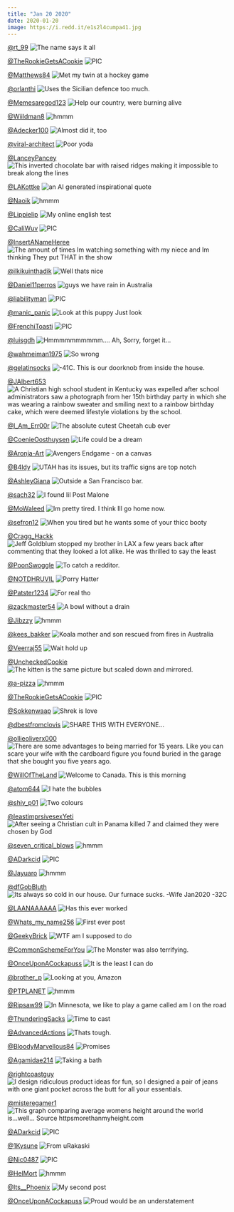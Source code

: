 ```yaml
---
title: "Jan 20 2020"
date: 2020-01-20
image: https://i.redd.it/e1s2l4cumpa41.jpg
---
```


<a href="https://www.reddit.com/r/funnysigns/comments/eoki0i/the_name_says_it_all/">@rt_99</a>
<img src="https://i.redd.it/yysg5n2ikqa41.jpg" alt="The name says it all" title="The name says it all" />


<a href="https://www.reddit.com/r/nocontextpics/comments/eoioo0/pic/">@TheRookieGetsACookie</a>
<img src="https://i.redd.it/lpq14zh0ipa41.jpg" alt="PIC" title="PIC" />


<a href="https://www.reddit.com/r/pics/comments/eq24ed/met_my_twin_at_a_hockey_game/">@Matthews84</a>
<img src="https://i.redd.it/k2ykphit1db41.jpg" alt="Met my twin at a hockey game" title="Met my twin at a hockey game" />


<a href="https://www.reddit.com/r/funnysigns/comments/eqe388/uses_the_sicilian_defence_too_much/">@orlanthi</a>
<img src="https://i.redd.it/z99zl7ee3ib41.jpg" alt="Uses the Sicilian defence too much." title="Uses the Sicilian defence too much." />


<a href="https://www.reddit.com/r/memes/comments/epyxr6/help_our_country_were_burning_alive/">@Memesaregod123</a>
<img src="https://i.redd.it/qk2wyu9zlbb41.jpg" alt="Help our country, were burning alive" title="Help our country, were burning alive" />


<a href="https://www.reddit.com/r/hmmm/comments/er291m/hmmm/">@Wiildman8</a>
<img src="https://i.redd.it/v8syr727vsb41.jpg" alt="hmmm" title="hmmm" />


<a href="https://www.reddit.com/r/CrappyDesign/comments/eovgce/almost_did_it_too/">@Adecker100</a>
<img src="https://i.redd.it/t4glg2c4mua41.jpg" alt="Almost did it, too" title="Almost did it, too" />


<a href="https://www.reddit.com/r/memes/comments/er70xq/poor_yoda/">@viral-architect</a>
<img src="https://i.redd.it/7ww9dilznub41.jpg" alt="Poor yoda" title="Poor yoda" />


<a href="https://www.reddit.com/r/CrappyDesign/comments/eqrefj/this_inverted_chocolate_bar_with_raised_ridges/">@LanceyPancey</a>
<img src="https://i.imgur.com/9K44RBf.jpg" alt="This inverted chocolate bar with raised ridges making it impossible to break along the lines" title="This inverted chocolate bar with raised ridges making it impossible to break along the lines" />


<a href="https://www.reddit.com/r/Funnypics/comments/eq3mgs/an_ai_generated_inspirational_quote/">@LAKottke</a>
<img src="https://i.redd.it/olm66c48ldb41.png" alt="an AI generated inspirational quote" title="an AI generated inspirational quote" />


<a href="https://www.reddit.com/r/hmmm/comments/eqmy94/hmmm/">@Naoik</a>
<img src="https://i.redd.it/coxrsgusylb41.jpg" alt="hmmm" title="hmmm" />


<a href="https://www.reddit.com/r/CrappyDesign/comments/ep1txg/my_online_english_test/">@Lippielip</a>
<img src="https://i.redd.it/z7deu62vtxa41.png" alt="My online english test" title="My online english test" />


<a href="https://www.reddit.com/r/nocontextpics/comments/epkjl1/pic/">@CaliWuv</a>
<img src="https://i.redd.it/h7tvkrs5p5b41.jpg" alt="PIC" title="PIC" />


<a href="https://www.reddit.com/r/AdviceAnimals/comments/ep8z0c/the_amount_of_times_im_watching_something_with_my/">@InsertANameHeree</a>
<img src="http://memedad.com/memes/1598017.jpg" alt="The amount of times Im watching something with my niece and Im thinking They put THAT in the show" title="The amount of times Im watching something with my niece and Im thinking They put THAT in the show" />


<a href="https://www.reddit.com/r/funny/comments/epefaa/well_thats_nice/">@ilkikuinthadik</a>
<img src="https://i.redd.it/pw1s15gml2b41.jpg" alt="Well thats nice" title="Well thats nice" />


<a href="https://www.reddit.com/r/pics/comments/epldx1/guys_we_have_rain_in_australia/">@Daniel11perros</a>
<img src="https://i.redd.it/cy9lvpmb06b41.jpg" alt="guys we have rain in Australia" title="guys we have rain in Australia" />


<a href="https://www.reddit.com/r/nocontextpics/comments/eqqrq2/pic/">@liabilityman</a>
<img src="https://i.redd.it/w6ffrjmvgnb41.jpg" alt="PIC" title="PIC" />


<a href="https://www.reddit.com/r/Eyebleach/comments/eowl50/look_at_this_puppy_just_look/">@manic_panic</a>
<img src="https://i.redd.it/3klkjbzy1va41.jpg" alt="Look at this puppy Just look" title="Look at this puppy Just look" />


<a href="https://www.reddit.com/r/nocontextpics/comments/eq3i3j/pic/">@FrenchiToasti</a>
<img src="https://i.redd.it/6ef8etrmjdb41.jpg" alt="PIC" title="PIC" />


<a href="https://www.reddit.com/r/CrappyDesign/comments/ep9vf2/hmmmmmmmmmm_ah_sorry_forget_it/">@luisgdh</a>
<img src="https://i.redd.it/7lwdk00vt0b41.jpg" alt="Hmmmmmmmmmm.... Ah, Sorry, forget it..." title="Hmmmmmmmmmm.... Ah, Sorry, forget it..." />


<a href="https://www.reddit.com/r/Funnypics/comments/equ1c2/so_wrong/">@wahmeiman1975</a>
<img src="https://i.redd.it/rd7l632r9pb41.jpg" alt="So wrong" title="So wrong" />


<a href="https://www.reddit.com/r/pics/comments/eofrok/41c_this_is_our_doorknob_from_inside_the_house/">@gelatinsocks</a>
<img src="https://i.redd.it/vhh2nr4l1oa41.jpg" alt="-41C. This is our doorknob from inside the house." title="-41C. This is our doorknob from inside the house." />


<a href="https://www.reddit.com/r/pics/comments/ep5t7i/a_christian_high_school_student_in_kentucky_was/">@JAlbert653</a>
<img src="https://i.redd.it/sizohafrfza41.jpg" alt="A Christian high school student in Kentucky was expelled after school administrators saw a photograph from her 15th birthday party in which she was wearing a rainbow sweater and smiling next to a rainbow birthday cake, which were deemed lifestyle violations by the school." title="A Christian high school student in Kentucky was expelled after school administrators saw a photograph from her 15th birthday party in which she was wearing a rainbow sweater and smiling next to a rainbow birthday cake, which were deemed lifestyle violations by the school." />


<a href="https://www.reddit.com/r/Eyebleach/comments/epoohk/the_absolute_cutest_cheetah_cub_ever/">@I_Am_Err00r</a>
<img src="https://i.redd.it/9rscvfim57b41.jpg" alt="The absolute cutest Cheetah cub ever" title="The absolute cutest Cheetah cub ever" />


<a href="https://www.reddit.com/r/funnysigns/comments/eqtqm2/life_could_be_a_dream/">@CoenieOosthuysen</a>
<img src="https://i.redd.it/yb3vnr0v2pb41.jpg" alt="Life could be a dream" title="Life could be a dream" />


<a href="https://www.reddit.com/r/pics/comments/epp6lh/avengers_endgame_on_a_canvas/">@Aronja-Art</a>
<img src="https://i.redd.it/3uet41atb7b41.jpg" alt="Avengers Endgame - on a canvas" title="Avengers Endgame - on a canvas" />


<a href="https://www.reddit.com/r/funny/comments/eoph1v/utah_has_its_issues_but_its_traffic_signs_are_top/">@B4ldy</a>
<img src="https://i.redd.it/688dg99jisa41.jpg" alt="UTAH has its issues, but its traffic signs are top notch" title="UTAH has its issues, but its traffic signs are top notch" />


<a href="https://www.reddit.com/r/funnysigns/comments/eo64i3/outside_a_san_francisco_bar/">@AshleyGiana</a>
<img src="https://i.redd.it/f8f98z0flka41.jpg" alt="Outside a San Francisco bar." title="Outside a San Francisco bar." />


<a href="https://www.reddit.com/r/Funnypics/comments/eqgbaf/i_found_lil_post_malone/">@sach32</a>
<img src="https://i.redd.it/cbromd3yfjb41.jpg" alt="I found lil Post Malone" title="I found lil Post Malone" />


<a href="https://www.reddit.com/r/pics/comments/eo7hqh/im_pretty_tired_i_think_ill_go_home_now/">@MoWaleed</a>
<img src="https://i.redd.it/cbmqqpei2la41.jpg" alt="Im pretty tired. I think Ill go home now." title="Im pretty tired. I think Ill go home now." />


<a href="https://www.reddit.com/r/Funnypics/comments/eori1r/when_you_tired_but_he_wants_some_of_your_thicc/">@sefron12</a>
<img src="https://i.redd.it/k3hd61u07ta41.jpg" alt="When you tired but he wants some of your thicc booty" title="When you tired but he wants some of your thicc booty" />


<a href="https://www.reddit.com/r/pics/comments/ep25fd/jeff_goldblum_stopped_my_brother_in_lax_a_few/">@Cragg_Hackk</a>
<img src="https://i.redd.it/5ye0ltldzxa41.jpg" alt="Jeff Goldblum stopped my brother in LAX a few years back after commenting that they looked a lot alike. He was thrilled to say the least" title="Jeff Goldblum stopped my brother in LAX a few years back after commenting that they looked a lot alike. He was thrilled to say the least" />


<a href="https://www.reddit.com/r/Funnypics/comments/ep8cpi/to_catch_a_redditor/">@PoonSwoggle</a>
<img src="https://i.redd.it/zeb9vitwa0b41.jpg" alt="To catch a redditor." title="To catch a redditor." />


<a href="https://www.reddit.com/r/memes/comments/ep4blk/porry_hatter/">@NOTDHRUVIL</a>
<img src="https://i.redd.it/n2hky46iwya41.jpg" alt="Porry Hatter" title="Porry Hatter" />


<a href="https://www.reddit.com/r/memes/comments/eqm9a4/for_real_tho/">@Patster1234</a>
<img src="https://i.redd.it/eg4t9kvlplb41.jpg" alt="For real tho" title="For real tho" />


<a href="https://www.reddit.com/r/CrappyDesign/comments/epouw9/a_bowl_without_a_drain/">@zackmaster54</a>
<img src="https://i.redd.it/1g10e2ys77b41.jpg" alt="A bowl without a drain" title="A bowl without a drain" />


<a href="https://www.reddit.com/r/hmmm/comments/eorrs2/hmmm/">@Jibzzy</a>
<img src="https://i.redd.it/ojvxzojfata41.jpg" alt="hmmm" title="hmmm" />


<a href="https://www.reddit.com/r/Eyebleach/comments/eoe1kr/koala_mother_and_son_rescued_from_fires_in/">@kees_bakker</a>
<img src="https://i.redd.it/2ualcpbvdna41.jpg" alt="Koala mother and son rescued from fires in Australia" title="Koala mother and son rescued from fires in Australia" />


<a href="https://www.reddit.com/r/memes/comments/eoiwbc/wait_hold_up/">@Veerraj55</a>
<img src="https://i.redd.it/e1s2l4cumpa41.jpg" alt="Wait hold up" title="Wait hold up" />


<a href="https://www.reddit.com/r/CrappyDesign/comments/eq6jbm/the_kitten_is_the_same_picture_but_scaled_down/">@UncheckedCookie</a>
<img src="https://i.redd.it/jwkl9o7rkeb41.jpg" alt="The kitten is the same picture but scaled down and mirrored." title="The kitten is the same picture but scaled down and mirrored." />


<a href="https://www.reddit.com/r/hmmm/comments/eoz3wf/hmmm/">@a-pizza</a>
<img src="https://i.redd.it/bk24bgfc8wa41.jpg" alt="hmmm" title="hmmm" />


<a href="https://www.reddit.com/r/nocontextpics/comments/epeilj/pic/">@TheRookieGetsACookie</a>
<img src="https://i.redd.it/4vy4lhy4n2b41.jpg" alt="PIC" title="PIC" />


<a href="https://www.reddit.com/r/memes/comments/eo8zn6/shrek_is_love/">@Sokkenwaap</a>
<img src="https://i.redd.it/1lhs3z5xlla41.jpg" alt="Shrek is love" title="Shrek is love" />


<a href="https://www.reddit.com/r/Funnypics/comments/eq8ej9/share_this_with_everyone/">@dbestfromclovis</a>
<img src="https://i.redd.it/8ncxacw9bfb41.jpg" alt="SHARE THIS WITH EVERYONE..." title="SHARE THIS WITH EVERYONE..." />


<a href="https://www.reddit.com/r/funny/comments/eofkn5/there_are_some_advantages_to_being_married_for_15/">@ollieoliverx000</a>
<img src="https://i.redd.it/v7tspmyvyna41.jpg" alt="There are some advantages to being married for 15 years. Like you can scare your wife with the cardboard figure you found buried in the garage that she bought you five years ago." title="There are some advantages to being married for 15 years. Like you can scare your wife with the cardboard figure you found buried in the garage that she bought you five years ago." />


<a href="https://www.reddit.com/r/pics/comments/eqg7h7/welcome_to_canada_this_is_this_morning/">@WillOfTheLand</a>
<img src="https://i.redd.it/vef17gqudjb41.jpg" alt="Welcome to Canada. This is this morning" title="Welcome to Canada. This is this morning" />


<a href="https://www.reddit.com/r/AdviceAnimals/comments/epimb2/i_hate_the_bubbles/">@atom644</a>
<img src="https://i.redd.it/tbqxvn4jv4b41.jpg" alt="I hate the bubbles" title="I hate the bubbles" />


<a href="https://www.reddit.com/r/funnysigns/comments/epu1g3/two_colours/">@shiv_p01</a>
<img src="https://i.redd.it/fqbb2u2o39b41.jpg" alt="Two colours" title="Two colours" />


<a href="https://www.reddit.com/r/AdviceAnimals/comments/er2c0z/after_seeing_a_christian_cult_in_panama_killed_7/">@leastimprsivesexYeti</a>
<img src="https://i.imgflip.com/3mll8d.jpg" alt="After seeing a Christian cult in Panama killed 7 and claimed they were chosen by God" title="After seeing a Christian cult in Panama killed 7 and claimed they were chosen by God" />


<a href="https://www.reddit.com/r/hmmm/comments/epiix0/hmmm/">@seven_critical_blows</a>
<img src="https://imgur.com/fvX1p3a.png" alt="hmmm" title="hmmm" />


<a href="https://www.reddit.com/r/nocontextpics/comments/ep4ix3/pic/">@ADarkcid</a>
<img src="https://i.redd.it/wtlxz2ufzya41.jpg" alt="PIC" title="PIC" />


<a href="https://www.reddit.com/r/hmmm/comments/eojnkh/hmmm/">@Jayuaro</a>
<img src="https://i.redd.it/pm3s8xvg3qa41.jpg" alt="hmmm" title="hmmm" />


<a href="https://www.reddit.com/r/funny/comments/eqfxim/its_always_so_cold_in_our_house_our_furnace_sucks/">@dfGobBluth</a>
<img src="https://i.redd.it/b59j9akg8jb41.jpg" alt="Its always so cold in our house. Our furnace sucks. -Wife Jan2020 -32C" title="Its always so cold in our house. Our furnace sucks. -Wife Jan2020 -32C" />


<a href="https://www.reddit.com/r/AdviceAnimals/comments/eq2t27/has_this_ever_worked/">@LAANAAAAAA</a>
<img src="https://i.imgur.com/kGwWacX.jpg" alt="Has this ever worked" title="Has this ever worked" />


<a href="https://www.reddit.com/r/funnysigns/comments/eour5q/first_ever_post/">@Whats_my_name256</a>
<img src="https://i.redd.it/zo6g4hxccua41.jpg" alt="First ever post" title="First ever post" />


<a href="https://www.reddit.com/r/CrappyDesign/comments/eomm1b/wtf_am_i_supposed_to_do/">@GeekyBrick</a>
<img src="https://i.redd.it/rfpmaceihra41.jpg" alt="WTF am I supposed to do" title="WTF am I supposed to do" />


<a href="https://www.reddit.com/r/AdviceAnimals/comments/ep0bvj/the_monster_was_also_terrifying/">@CommonSchemeForYou</a>
<img src="https://i.imgur.com/8Pk6zbf.jpg" alt="The Monster was also terrifying." title="The Monster was also terrifying." />


<a href="https://www.reddit.com/r/AdviceAnimals/comments/eq9vwn/it_is_the_least_i_can_do/">@OnceUponACockapuss</a>
<img src="https://mamg.makeameme.org/youre-going-through-5d7c3ec4a1.jpg" alt="It is the least I can do" title="It is the least I can do" />


<a href="https://www.reddit.com/r/AdviceAnimals/comments/eoqslu/looking_at_you_amazon/">@brother_p</a>
<img src="https://i.imgur.com/l68lPzV.png" alt="Looking at you, Amazon" title="Looking at you, Amazon" />


<a href="https://www.reddit.com/r/hmmm/comments/eo8tl7/hmmm/">@PTPLANET</a>
<img src="https://i.redd.it/evteaengjla41.jpg" alt="hmmm" title="hmmm" />


<a href="https://www.reddit.com/r/funny/comments/eqq9j8/in_minnesota_we_like_to_play_a_game_called_am_i/">@Ripsaw99</a>
<img src="https://i.redd.it/2sen8k4q8nb41.jpg" alt="In Minnesota, we like to play a game called am I on the road" title="In Minnesota, we like to play a game called am I on the road" />


<a href="https://www.reddit.com/r/memes/comments/ephbej/time_to_cast/">@ThunderingSacks</a>
<img src="https://i.redd.it/n8ikd6wd54b41.jpg" alt="Time to cast" title="Time to cast" />


<a href="https://www.reddit.com/r/memes/comments/eo5who/thats_tough/">@AdvancedActions</a>
<img src="https://i.redd.it/sh3elitkika41.jpg" alt="Thats tough." title="Thats tough." />


<a href="https://www.reddit.com/r/Funnypics/comments/eptj9b/promises/">@BloodyMarvellous84</a>
<img src="https://i.redd.it/dv9u91afw8b41.jpg" alt="Promises" title="Promises" />


<a href="https://www.reddit.com/r/Eyebleach/comments/epdp0b/taking_a_bath/">@Agamidae214</a>
<img src="https://i.redd.it/m6s13egfa2b41.jpg" alt="Taking a bath" title="Taking a bath" />


<a href="https://www.reddit.com/r/funny/comments/er5bxs/i_design_ridiculous_product_ideas_for_fun_so_i/">@rightcoastguy</a>
<img src="https://i.redd.it/06g74ivgztb41.jpg" alt="I design ridiculous product ideas for fun, so I designed a pair of jeans with one giant pocket across the butt for all your essentials." title="I design ridiculous product ideas for fun, so I designed a pair of jeans with one giant pocket across the butt for all your essentials." />


<a href="https://www.reddit.com/r/CrappyDesign/comments/eqhtos/this_graph_comparing_average_womens_height_around/">@misteregamer1</a>
<img src="https://i.redd.it/dohqa8l94kb41.png" alt="This graph comparing average womens height around the world is...well... Source httpsmorethanmyheight.com" title="This graph comparing average womens height around the world is...well... Source httpsmorethanmyheight.com" />


<a href="https://www.reddit.com/r/nocontextpics/comments/eqedli/pic/">@ADarkcid</a>
<img src="https://i.redd.it/8pvgt0t2aib41.jpg" alt="PIC" title="PIC" />


<a href="https://www.reddit.com/r/funnysigns/comments/eq3fhw/from_urakaski/">@1Kysune</a>
<img src="https://i.redd.it/njfw5izmidb41.jpg" alt="From uRakaski" title="From uRakaski" />


<a href="https://www.reddit.com/r/nocontextpics/comments/eqzpri/pic/">@Nic0487</a>
<img src="https://i.redd.it/2ke8vwq3zrb41.jpg" alt="PIC" title="PIC" />


<a href="https://www.reddit.com/r/hmmm/comments/epyrcb/hmmm/">@HelMort</a>
<img src="https://i.redd.it/rz6461p4ibb41.jpg" alt="hmmm" title="hmmm" />


<a href="https://www.reddit.com/r/funnysigns/comments/ep5265/my_second_post/">@Its__Phoenix</a>
<img src="https://i.redd.it/wns477j86za41.png" alt="My second post" title="My second post" />


<a href="https://www.reddit.com/r/AdviceAnimals/comments/epsm3z/proud_would_be_an_understatement/">@OnceUponACockapuss</a>
<img src="https://mamg.makeameme.org/my-son-is-6f9c310723.jpg" alt="Proud would be an understatement" title="Proud would be an understatement" />


